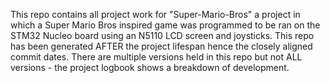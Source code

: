 This repo contains all project work for "Super-Mario-Bros" a project in which a Super Mario Bros inspired game was programmed to be ran on the STM32 Nucleo board using an N5110 LCD screen and joysticks. This repo has been generated AFTER the project lifespan hence the closely aligned commit dates. There are multiple versions held in this repo but not ALL versions - the project logbook shows a breakdown of development.
